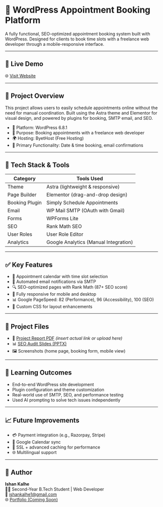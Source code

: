 # 📅 WordPress Appointment Booking Platform

A fully functional, SEO-optimized appointment booking system built with WordPress. Designed for clients to book time slots with a freelance web developer through a mobile-responsive interface.

---

## 🚀 Live Demo
🌐 [Visit Website](https://ishankwordpress.byethost7.com)

---

## 📌 Project Overview

This project allows users to easily schedule appointments online without the need for manual coordination. Built using the Astra theme and Elementor for visual design, and powered by plugins for booking, SMTP email, and SEO.

- 🔧 Platform: WordPress 6.8.1
- 🧠 Purpose: Booking appointments with a freelance web developer
- 🌍 Hosting: ByetHost (Free Hosting)
- 📅 Primary Functionality: Date & time booking, email confirmations

---

## 🎨 Tech Stack & Tools

| Category          | Tools Used                           |
|------------------|--------------------------------------|
| Theme            | Astra (lightweight & responsive)     |
| Page Builder     | Elementor (drag-and-drop design)     |
| Booking Plugin   | Simply Schedule Appointments         |
| Email            | WP Mail SMTP (OAuth with Gmail)      |
| Forms            | WPForms Lite                         |
| SEO              | Rank Math SEO                        |
| User Roles       | User Role Editor                     |
| Analytics        | Google Analytics (Manual Integration)|

---

## ✅ Key Features

- 📅 Appointment calendar with time slot selection
- 📧 Automated email notifications via SMTP
- 🔍 SEO-optimized pages with Rank Math (87+ SEO score)
- 📱 Fully responsive for mobile and desktop
- 📊 Google PageSpeed: 82 (Performance), 96 (Accessibility), 100 (SEO)
- 📝 Custom CSS for layout enhancements

---

## 📂 Project Files

- 📄 [Project Report PDF](#) *(insert actual link or upload here)*
- 📊 [SEO Audit Slides (PPTX)](#)
- 🖼️ Screenshots (home page, booking form, mobile view)

---

## 🧠 Learning Outcomes

- End-to-end WordPress site development
- Plugin configuration and theme customization
- Real-world use of SMTP, SEO, and performance testing
- Used AI prompting to solve tech issues independently

---

## 📈 Future Improvements

- 💳 Payment integration (e.g., Razorpay, Stripe)
- 📅 Google Calendar sync
- 🔐 SSL + advanced caching for performance
- 🌐 Multilingual support

---

## 🙌 Author

**Ishan Kalhe**  
🧑‍💻 Second-Year B.Tech Student | Web Developer  
📧 ishankalhe1@gmail.com  
🌐 [Portfolio (Coming Soon)](#)

